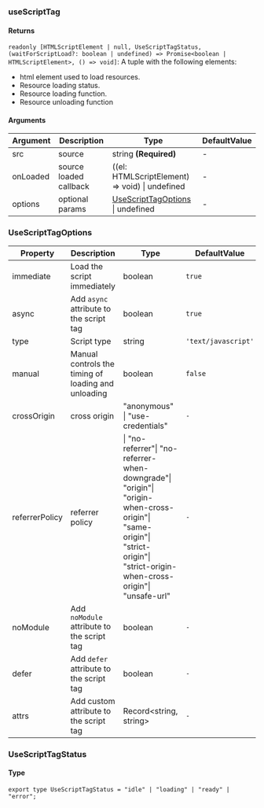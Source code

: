 ### useScriptTag

#### Returns
`readonly [HTMLScriptElement | null, UseScriptTagStatus, (waitForScriptLoad?: boolean | undefined) => Promise<boolean | HTMLScriptElement>, () => void]`: A tuple with the following elements:
- html element used to load resources.
- Resource loading status.
- Resource loading function.
- Resource unloading function

#### Arguments
|Argument|Description|Type|DefaultValue|
|---|---|---|---|
|src|source|string  **(Required)**|-|
|onLoaded|source loaded callback|((el: HTMLScriptElement) => void) \| undefined |-|
|options|optional params|[UseScriptTagOptions](#UseScriptTagOptions) \| undefined |-|

### UseScriptTagOptions

|Property|Description|Type|DefaultValue|
|---|---|---|---|
|immediate|Load the script immediately|boolean |`true`|
|async|Add `async` attribute to the script tag|boolean |`true`|
|type|Script type|string |`'text/javascript'`|
|manual|Manual controls the timing of loading and unloading|boolean |`false`|
|crossOrigin|cross origin|"anonymous" \| "use-credentials" |`-`|
|referrerPolicy|referrer policy|\| "no-referrer"\| "no-referrer-when-downgrade"\| "origin"\| "origin-when-cross-origin"\| "same-origin"\| "strict-origin"\| "strict-origin-when-cross-origin"\| "unsafe-url" |`-`|
|noModule|Add `noModule` attribute to the script tag|boolean |`-`|
|defer|Add `defer` attribute to the script tag|boolean |`-`|
|attrs|Add custom attribute to the script tag|Record&lt;string, string&gt; |`-`|

### UseScriptTagStatus

#### Type

`export type UseScriptTagStatus = "idle" | "loading" | "ready" | "error";`
